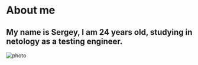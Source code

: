 # About me

## My name is Sergey, I am 24 years old, studying in netology as a testing engineer.

![photo](https://sun9-71.userapi.com/impg/c858120/v858120000/15c7b2/ChddzL8GTkY.jpg?size=1620x2160&quality=96&sign=cc5e9e758ada42684305b8594dd199ba&type=album)